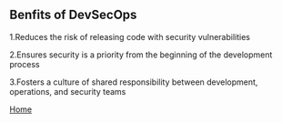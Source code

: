## Benfits of DevSecOps

1.Reduces the risk of releasing code with security vulnerabilities 

2.Ensures security is a priority from the beginning of the development process 

3.Fosters a culture of shared responsibility between development, operations, and security teams 

[Home](https://kangdmi.github.io/skills-github-pages/)
